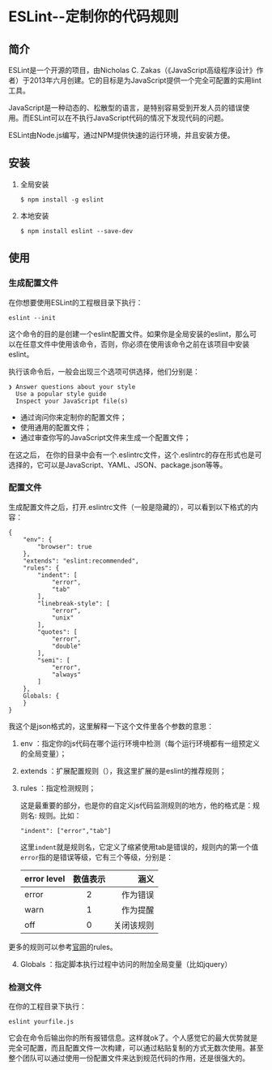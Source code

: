 # ESLint--定制你的代码规则

## 简介
ESLint是一个开源的项目，由Nicholas C. Zakas（《JavaScript高级程序设计》作者）于2013年六月创建。它的目标是为JavaScript提供一个完全可配置的实用lint工具。

JavaScript是一种动态的、松散型的语言，是特别容易受到开发人员的错误使用。而ESLint可以在不执行JavaScript代码的情况下发现代码的问题。

ESLint由Node.js编写，通过NPM提供快速的运行环境，并且安装方便。

## 安装
1. 全局安装

	```
	$ npm install -g eslint
	```
2. 本地安装

	```
	$ npm install eslint --save-dev
	```

## 使用

### 生成配置文件
在你想要使用ESLint的工程根目录下执行：

```
eslint --init
```
这个命令的目的是创建一个eslint配置文件。如果你是全局安装的eslint，那么可以在任意文件中使用该命令，否则，你必须在使用该命令之前在该项目中安装eslint。

执行该命令后，一般会出现三个选项可供选择，他们分别是：

```
❯ Answer questions about your style
  Use a popular style guide
  Inspect your JavaScript file(s)
```
+ 通过询问你来定制你的配置文件；
+ 使用通用的配置文件；
+ 通过审查你写的JavaScript文件来生成一个配置文件；

在这之后， 在你的目录中会有一个.eslintrc文件，这个.eslintrc的存在形式也是可选择的，它可以是JavaScript、YAML、JSON、package.json等等。

### 配置文件
生成配置文件之后，打开.eslintrc文件（一般是隐藏的），可以看到以下格式的内容：

```
{
    "env": {
        "browser": true
    },
    "extends": "eslint:recommended",
    "rules": {
        "indent": [
            "error",
            "tab"
        ],
        "linebreak-style": [
            "error",
            "unix"
        ],
        "quotes": [
            "error",
            "double"
        ],
        "semi": [
            "error",
            "always"
        ]
    },
    Globals: {
    }
}
```

我这个是json格式的，这里解释一下这个文件里各个参数的意思：

1. env ：指定你的js代码在哪个运行环境中检测（每个运行环境都有一组预定义的全局变量）；

2. extends ：扩展配置规则（），我这里扩展的是eslint的推荐规则；

3. rules ：指定检测规则；

	这是最重要的部分，也是你的自定义js代码监测规则的地方，他的格式是：规则名: 规则。比如：
	```
	"indent": ["error","tab"]
	```
	这里`indent`就是规则名，它定义了缩紧使用tab是错误的，规则内的第一个值`error`指的是错误等级，它有三个等级，分别是：
	
	| error level | 数值表示   | 涵义       |
	| ----------- |:---------:| ---------:|
	| error       | 2         | 作为错误    |
	| warn        | 1         | 作为提醒    |
	| off         | 0         | 关闭该规则  |
更多的规则可以参考[官网](http://eslint.org/docs/rules/)的rules。
	
4. Globals ：指定脚本执行过程中访问的附加全局变量（比如jquery）

### 检测文件
在你的工程目录下执行：

```
eslint yourfile.js
```

它会在命令后输出你的所有报错信息。这样就ok了。个人感觉它的最大优势就是完全可配置，而且配置文件一次构建，可以通过粘贴复制的方式无数次使用。甚至整个团队可以通过使用一份配置文件来达到规范代码的作用，还是很强大的。




